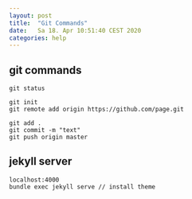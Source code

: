 ```yaml
---
layout: post
title:  "Git Commands"
date:   Sa 18. Apr 10:51:40 CEST 2020
categories: help
---
```



## git commands
```
git status

git init
git remote add origin https://github.com/page.git

git add .
git commit -m "text"
git push origin master
```

## jekyll server
```
localhost:4000
bundle exec jekyll serve // install theme
```